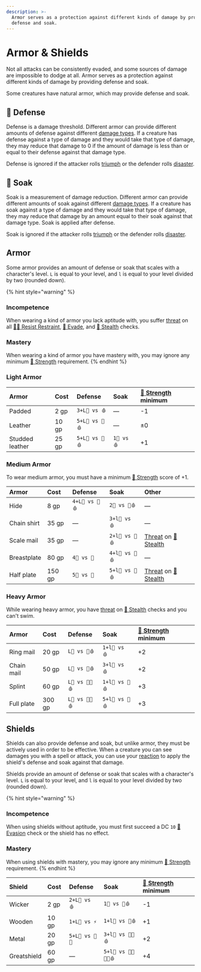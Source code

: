 ```yaml
---
description: >-
  Armor serves as a protection against different kinds of damage by providing
  defense and soak.
---
```


# Armor & Shields

Not all attacks can be consistently evaded, and some sources of damage are impossible to dodge at all. Armor serves as a protection against different kinds of damage by providing defense and soak. 

Some creatures have natural armor, which may provide defense and soak.

## 💚 Defense

Defense is a damage threshold. Different armor can provide different amounts of defense against different [damage types](../reference/damage.md#damage-types). If a creature has defense against a type of damage and they would take that type of damage, they may reduce that damage to 0 if the amount of damage is less than or equal to their defense against that damage type.

Defense is ignored if the attacker rolls [triumph](../game-concepts/success-and-failure.md#triumph) or the defender rolls [disaster](../game-concepts/success-and-failure.md#disaster).

## 💜 Soak

Soak is a measurement of damage reduction. Different armor can provide different amounts of soak against different [damage types](../reference/damage.md#damage-types). If a creature has soak against a type of damage and they would take that type of damage, they may reduce that damage by an amount equal to their soak against that damage type. Soak is applied after defense.

Soak is ignored if the attacker rolls [triumph](../game-concepts/success-and-failure.md#triumph) or the defender rolls [disaster](../game-concepts/success-and-failure.md#disaster).

## Armor

Some armor provides an amount of defense or soak that scales with a character's level. `L` is equal to your level, and `l` is equal to your level divided by two \(rounded down\).

{% hint style="warning" %}
### Incompetence

When wearing a kind of armor you lack aptitude with, you suffer [threat](../game-concepts/success-and-failure.md#dominance-and-threat) on all [🏃‍♂️ Resist Restraint](../game-concepts/ability-scores-and-skills.md#resist-restraint), [💨 Evade](../game-concepts/ability-scores-and-skills.md#evasion), and [🤫 Stealth](../game-concepts/ability-scores-and-skills.md#stealth) checks.

### Mastery

When wearing a kind of armor you have mastery with, you may ignore any minimum [💪 Strength](../game-concepts/ability-scores-and-skills.md#strength) requirement.
{% endhint %}

### Light Armor

| Armor | Cost | Defense | Soak | [💪 Strength](../game-concepts/ability-scores-and-skills.md#strength) minimum |
| :--- | :--- | :--- | :--- | :--- |
| Padded | 2 gp | `3+L💚 vs 🩸` | — | -1 |
| Leather | 10 gp | `5+L💚 vs 💢🩸` | — | ±0 |
| Studded leather | 25 gp | `5+L💚 vs 💢🩸` | `1💜 vs 🩸` | +1 |

### Medium Armor

To wear medium armor, you must have a minimum [💪 Strength](../game-concepts/ability-scores-and-skills.md#strength) score of +1.

| Armor | Cost | Defense | Soak | Other |
| :--- | :--- | :--- | :--- | :--- |
| Hide | 8 gp | `4+L💚 vs 💢🩸` | `2💜 vs 🧊🩸` | — |
| Chain shirt | 35 gp | — | `3+l💜 vs 🩸` | — |
| Scale mail | 35 gp | — | `2+l💜 vs 💢🩸` | [Threat](../game-concepts/success-and-failure.md#dominance-and-threat) on [🤫 Stealth](../game-concepts/ability-scores-and-skills.md#stealth) |
| Breastplate | 80 gp | `4💚 vs 🧪` | `4+l💜 vs 💢🩸` | — |
| Half plate | 150 gp | `5💚 vs 🧪` | `5+l💜 vs 💢🩸` | [Threat](../game-concepts/success-and-failure.md#dominance-and-threat) on [🤫 Stealth](../game-concepts/ability-scores-and-skills.md#stealth) |

### Heavy Armor

While wearing heavy armor, you have [threat](../game-concepts/success-and-failure.md#dominance-and-threat) on [🤫 Stealth](../game-concepts/ability-scores-and-skills.md#stealth) checks and you can't swim.

| Armor | Cost | Defense | Soak | [💪 Strength](../game-concepts/ability-scores-and-skills.md#strength) minimum |
| :--- | :--- | :--- | :--- | :--- |
| Ring mail | 20 gp | `L💚 vs 💢🩸` | `1+l💜 vs 🩸` | +2 |
| Chain mail | 50 gp | `L💚 vs 💢🩸` | `3+l💜 vs 🩸` | +2 |
| Splint | 60 gp | `L💚 vs 💢🧪🩸` | `1+l💜 vs 💢🩸` | +3 |
| Full plate | 300 gp | `L💚 vs 💢🧪🩸` | `5+l💜 vs 💢🩸` | +3 |

## Shields

Shields can also provide defense and soak, but unlike armor, they must be actively used in order to be effective. When a creature you can see damages you with a spell or attack, you can use your [reaction](../playing-the-game/encounters.md#reactions) to apply the shield's defense and soak against that damage.

Shields provide an amount of defense or soak that scales with a character's level. `L` is equal to your level, and `l` is equal to your level divided by two \(rounded down\).

{% hint style="warning" %}
### Incompetence

When using shields without aptitude, you must first succeed a DC `10` [💨 Evasion](../game-concepts/ability-scores-and-skills.md#evasion) check or the shield has no effect.

### Mastery

When using shields with mastery, you may ignore any minimum [💪 Strength](../game-concepts/ability-scores-and-skills.md#strength) requirement.
{% endhint %}

| Shield | Cost | Defense | Soak | [💪 Strength](../game-concepts/ability-scores-and-skills.md#strength) minimum |
| :--- | :--- | :--- | :--- | :--- |
| Wicker | 2 gp | `2+L💚 vs 🩸` | `1💜 vs 💢🩸` | -1 |
| Wooden | 10 gp | `1+L💚 vs ⚡` | `1+l💜 vs 💢🩸` | +1 |
| Metal | 20 gp | `5+L💚 vs 🧪🔥` | `3+l💜 vs 💢🧪🩸` | +2 |
| Greatshield | 60 gp | — | `5+l💜 vs 💢🧪🔥🌟🩸` | +4 |

